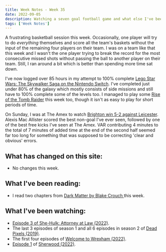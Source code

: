 ```yaml
---
title: Week Notes - Week 35
date: 2022-09-05
description: Watching a seven goal football game and what else I've been up to over the last seven days.
tags: ['Week Notes']
---
```


A frustrating basketball session this week. Occasionally, one player will try to do _everything_ themselves and score all the team's baskets without the input of the remaining four players on their team. I was on a team like that this week and I wasn't the one player trying to break the record for the most consecutive missed shots without passing the ball to another player on their team. Still, I ran around a bit which is better than spending more time sat down.

I've now logged over 85 hours in my attempt to 100% complete [Lego Star Wars: The Skywalker Saga on the Nintendo Switch](https://www.nintendo.co.uk/Games/Nintendo-Switch-games/LEGO-Star-Wars-The-Skywalker-Saga-2157160.html). I've completed just under 80% of the galaxy which mostly consists of side missions and still have to 100% complete some of the levels too. I managed to play some [Rise of the Tomb Raider](https://stadia.google.com/game/rise-of-the-tomb-raider-20-year-celebration) this week too, though it isn't as easy to play for short periods of time.

On Sunday, I was at The Amex to watch [Brighton win 5-2 against Leicester](https://www.brightonandhovealbion.com/news/2780412/brilliant-albion-hit-five-past-leicester-in-amex-thriller). Alexis Mac Allister scored the best non-goal I've ever seen, followed by one of the best free kicks I've seen at The Amex. VAR contributing 4 minutes to the total of 7 minutes of added time at the end of the second half seemed far too long for something that was supposed to be correcting 'clear and obvious' errors.

## What has changed on this site:

- No changes this week.

## What I've been reading:

- I read two chapters from [Dark Matter by Blake Crouch ](/reading/9781447297581/)this week.

## What I've been watching:

- [Episode 3 of She-Hulk: Attorney at Law (2022)](https://www.themoviedb.org/tv/92783-she-hulk-attorney-at-law/season/1/episode/3).
- The last 3 episodes of season 1 and all 6 episodes in season 2 of [Dead Pixels (2019)](https://www.themoviedb.org/tv/88028-dead-pixels).
- The first four episodes of [Welcome to Wrexham (2022)](https://www.themoviedb.org/tv/126929-welcome-to-wrexham/season/1).
- [Episode 1](https://www.themoviedb.org/tv/155243-sherwood/season/1/episode/1) of [Sherwood (2022)](https://www.themoviedb.org/tv/155243-sherwood).
